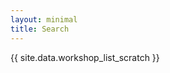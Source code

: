 ```yaml
---
layout: minimal
title: Search
---
```


<link rel="stylesheet" href="./assets/css/search-tool.css">

<div id="text-results-container">
  <!-- This is where results are automatically filled -->
  {{ site.data.workshop_list_scratch }}
</div>


<!-- <script src="assets/javascript/jquery.js"></script>
<script>
var title = "";
var json = "";
var search = "";
$.getJSON('data.json', function(obj) {
  json = obj;
  let results = document.getElementById('text-results-container');
  let categories = {};

  for (const [key, value] of Object.entries(json)) {
    if(value.series in categories) {
      categories[value.series].push(value);
    } else {
      categories[value.series] = [value];
    }
  }

  for (const [key, value] of Object.entries(categories).sort()) {
    results.innerHTML += `<h1>${key}</h1>`;
    value.sort((a, b) => a.title.localeCompare(b.title));
    
    let listToAdd = "<ul>\n";
    for (const workshop of value) {
      listToAdd += `<li><a href="${workshop.url}" class="text-list-result">${workshop.title}</a></li>\n`;
    }
    results.innerHTML += listToAdd + "</ul>\n";
  }
})
</script> -->
